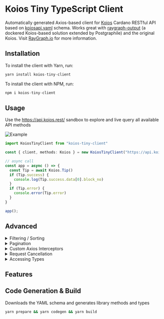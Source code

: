 # Koios Tiny TypeScript Client

Automatically generated Axios-based client for [Koios](https://koios.rest) Cardano RESTful API based on [koiosapi.yaml](https://api.koios.rest/koiosapi.yaml) schema. Works great with [raygraph-output](https://github.com/ray-network/raygraph-output) (a dockered Koios-based solution extended by Postgraphile) and the original Koios. Visit [RayGraph.io](https://raygraph.io) for more information.

## Installation

To install the client with Yarn, run:
``` TypeScript
yarn install koios-tiny-client
```

To install the client with NPM, run:
``` TypeScript
npm i koios-tiny-client
```

## Usage

Use the https://api.koios.rest/ sandbox to explore and live query all available API methods

![Example](https://github.com/ray-network/koios-tiny-client/assets/38279597/4bc0cdee-a75c-4547-bbe9-994707bb7814)

``` TypeScript
import KoiosTinyClient from "koios-tiny-client"

const { client, methods: Koios } = new KoiosTinyClient("https://api.koios.rest/api/v0")

// async call
const app = async () => {
  const Tip = await Koios.Tip()
  if (Tip.success) {
    console.log(Tip.success.data[0].block_no)
  }
  if (Tip.error) {
    console.error(Tip.error)
  }
}

app();
```

## Advanced

<details>
<summary>Filtering / Sorting</summary>

Read https://api.koios.rest/#overview--api-usage for more information
``` TypeScript
  Hello
```

</details>

<details>
Read https://api.koios.rest/#overview--pagination-offsetlimit for more information
<summary>Pagination</summary>

``` TypeScript
  Hello
```

</details>

<details>
<summary>Custom Axios Interceptors</summary>

``` TypeScript
  Hello
```

</details>

<details>
<summary>Request Cancellation</summary>

``` TypeScript
  Hello
```

</details>

<details>
<summary>Accessing Types</summary>

``` TypeScript
  Hello
```

</details>

## Features

[//]: <> (START)
[//]: <> (END)

## Code Generation & Build

Downloads the YAML schema and generates library methods and types
``` sh
yarn prepare && yarn codegen && yarn build
```